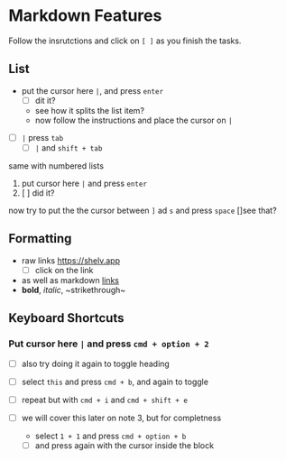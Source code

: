 # Markdown Features

Follow the insrutctions and click on `[ ]` as you finish the tasks.

## List

- put the cursor here `|`, and press `enter`
	* [ ] dit it?
	* see how it splits the list item?
	* now follow the instructions and place the cursor on `|`
- [ ] `|` press  `tab`
	* [ ]  `|` and `shift + tab`

same with numbered lists

1.  put cursor here `|` and press `enter`
2. [ ] did it?

now try to put the the cursor between `]` ad `s` and press `space`
[]see that?


## Formatting

-  raw links https://shelv.app
	* [ ] click on the link
- as well as markdown [links](https://shelv.app)
- **bold**, *italic*, ~strikethrough~


## Keyboard Shortcuts

### Put cursor here `|` and press `cmd + option + 2`
- [ ] also try doing it again to toggle heading

- [ ] select `this` and press `cmd + b`, and again to toggle
- [ ] repeat but with `cmd + i` and `cmd + shift + e`
- [ ] we will cover this later on note 3, but for completness
	* select `1 + 1` and press `cmd + option + b`
	* [ ] and press again with the cursor inside the block
